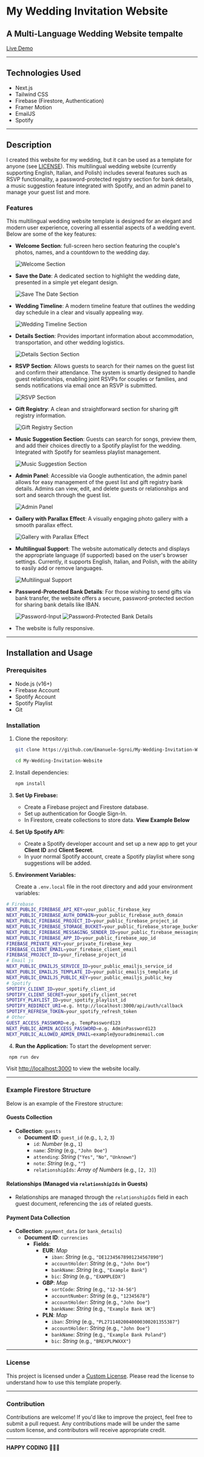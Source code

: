 # My Wedding Invitation Website

## A Multi-Language Wedding Website tempalte

[Live Demo](https://emanuelekarolina.vercel.app/)

---

## Technologies Used

- Next.js
- Tailwind CSS
- Firebase (Firestore, Authentication)
- Framer Motion
- EmailJS
- Spotify

---

## Description

I created this website for my wedding, but it can be used as a template for anyone (see [LICENSE](./LICENSE.md)). This multilingual wedding website (currently supporting English, Italian, and Polish) includes several features such as RSVP functionality, a password-protected registry section for bank details, a music suggestion feature integrated with Spotify, and an admin panel to manage your guest list and more.

### Features

This multilingual wedding website template is designed for an elegant and modern user experience, covering all essential aspects of a wedding event. Below are some of the key features:

- **Welcome Section**: full-screen hero section featuring the couple's photos, names, and a countdown to the wedding day.

  ![Welcome Section](./public/screenshots/welcome.png)

- **Save the Date**: A dedicated section to highlight the wedding date, presented in a simple yet elegant design.

  ![Save The Date Section](./public/screenshots/savethedate.png)

- **Wedding Timeline**: A modern timeline feature that outlines the wedding day schedule in a clear and visually appealing way.

  ![Wedding Timeline Section](./public/screenshots/timeline.png)

- **Details Section**: Provides important information about accommodation, transportation, and other wedding logistics.

  ![Details Section Section](./public/screenshots/details.png)

- **RSVP Section**: Allows guests to search for their names on the guest list and confirm their attendance. The system is smartly designed to handle guest relationships, enabling joint RSVPs for couples or families, and sends notifications via email once an RSVP is submitted.

  ![RSVP Section](./public/screenshots/rsvp.png)

- **Gift Registry**: A clean and straightforward section for sharing gift registry information.

  ![Gift Registry Section](./public/screenshots/registry.png)

- **Music Suggestion Section**: Guests can search for songs, preview them, and add their choices directly to a Spotify playlist for the wedding. Integrated with Spotify for seamless playlist management.

  ![Music Suggestion Section](./public/screenshots/spotify.png)

- **Admin Panel**: Accessible via Google authentication, the admin panel allows for easy management of the guest list and gift registry bank details. Admins can view, edit, and delete guests or relationships and sort and search through the guest list.

  ![Admin Panel](./public/screenshots/admin.png)

- **Gallery with Parallax Effect**: A visually engaging photo gallery with a smooth parallax effect.

  ![Gallery with Parallax Effect](./public/screenshots/animation.png)

- **Multilingual Support**: The website automatically detects and displays the appropriate language (if supported) based on the user's browser settings. Currently, it supports English, Italian, and Polish, with the ability to easily add or remove languages.

  ![Multilingual Support](./public/screenshots/multilingual.png)

- **Password-Protected Bank Details**: For those wishing to send gifts via bank transfer, the website offers a secure, password-protected section for sharing bank details like IBAN.

  ![Password-Input](./public/screenshots/password.png)
  ![Password-Protected Bank Details](./public/screenshots/bank.png)

- The website is fully responsive.

---

## Installation and Usage

### Prerequisites

- Node.js (v16+)
- Firebase Account
- Spotify Account
- Spotify Playlist
- Git

### Installation

1. Clone the repository:

   ```bash
   git clone https://github.com/Emanuele-Sgroi/My-Wedding-Invitation-Website.git

   ```

   ```bash
   cd My-Wedding-Invitation-Website

   ```

2. Install dependencies:

   ```bash
   npm install

   ```

3. **Set Up Firebase:**

   - Create a Firebase project and Firestore database.
   - Set up authentication for Google Sign-In.
   - In Firestore, create collections to store data. **View Example Below**

4. **Set Up Spotify API:**

   - Create a Spotify developer account and set up a new app to get your **Client ID** and **Client Secret**.
   - In yuor normal Spotify account, create a Spotify playlist where song suggestions will be added.

5. **Environment Variables:**

   Create a `.env.local` file in the root directory and add your environment variables:

```bash
# Firebase
NEXT_PUBLIC_FIREBASE_API_KEY=your_public_firebase_key
NEXT_PUBLIC_FIREBASE_AUTH_DOMAIN=your_public_firebase_auth_domain
NEXT_PUBLIC_FIREBASE_PROJECT_ID=your_public_firebase_project_id
NEXT_PUBLIC_FIREBASE_STORAGE_BUCKET=your_public_firebase_storage_bucket
NEXT_PUBLIC_FIREBASE_MESSAGING_SENDER_ID=your_public_firebase_messaging_sender_id
NEXT_PUBLIC_FIREBASE_APP_ID=your_public_firebase_app_id
FIREBASE_PRIVATE_KEY=your_private_firebase_key
FIREBASE_CLIENT_EMAIL=your_firebase_client_email
FIREBASE_PROJECT_ID=your_firebase_project_id
# Email js
NEXT_PUBLIC_EMAILJS_SERVICE_ID=your_public_emailjs_service_id
NEXT_PUBLIC_EMAILJS_TEMPLATE_ID=your_public_emailjs_template_id
NEXT_PUBLIC_EMAILJS_PUBLIC_KEY=your_public_emailjs_public_key
# Spotify
SPOTIFY_CLIENT_ID=your_spotify_client_id
SPOTIFY_CLIENT_SECRET=your_spotify_client_secret
SPOTIFY_PLAYLIST_ID=your_spotify_playlist_id
SPOTIFY_REDIRECT_URI=e.g. http://localhost:3000/api/auth/callback
SPOTIFY_REFRESH_TOKEN=your_spotify_refresh_token
# Other
GUEST_ACCESS_PASSWORD=e.g. TempPassword123
NEXT_PUBLIC_ADMIN_ACCESS_PASSWORD=e.g. AdminPassword123
NEXT_PUBLIC_ALLOWED_ADMIN_EMAIL=example@youradminemail.com
```

4.  **Run the Application:**
    To start the development server:

```bash
 npm run dev
```

Visit [http://localhost:3000](http://localhost:3000) to view the website locally.

---

### Example Firestore Structure

Below is an example of the Firestore structure:

#### **Guests Collection**

- **Collection**: `guests`
  - **Document ID**: `guest_id` (e.g., `1`, `2`, `3`)
    - `id`: _Number_ (e.g., `1`)
    - `name`: _String_ (e.g., `"John Doe"`)
    - `attending`: _String_ (`"Yes"`, `"No"`, `"Unknown"`)
    - `note`: _String_ (e.g., `""`)
    - `relationshipIds`: _Array of Numbers_ (e.g., `[2, 3]`)

#### **Relationships (Managed via `relationshipIds` in Guests)**

- Relationships are managed through the `relationshipIds` field in each guest document, referencing the `id`s of related guests.

#### **Payment Data Collection**

- **Collection**: `payment_data` (or `bank_details`)
  - **Document ID**: `currencies`
    - **Fields**:
      - **EUR**: _Map_
        - `iban`: _String_ (e.g., `"DE12345678901234567890"`)
        - `accountHolder`: _String_ (e.g., `"John Doe"`)
        - `bankName`: _String_ (e.g., `"Example Bank"`)
        - `bic`: _String_ (e.g., `"EXAMPLEDX"`)
      - **GBP**: _Map_
        - `sortCode`: _String_ (e.g., `"12-34-56"`)
        - `accountNumber`: _String_ (e.g., `"12345678"`)
        - `accountHolder`: _String_ (e.g., `"John Doe"`)
        - `bankName`: _String_ (e.g., `"Example Bank UK"`)
      - **PLN**: _Map_
        - `iban`: _String_ (e.g., `"PL27114020040000300201355387"`)
        - `accountHolder`: _String_ (e.g., `"John Doe"`)
        - `bankName`: _String_ (e.g., `"Example Bank Poland"`)
        - `bic`: _String_ (e.g., `"BREXPLPWXXX"`)

---

### License

This project is licensed under a [Custom License](LICENSE.md). Please read the license to understand how to use this template properly.

---

### Contribution

Contributions are welcome! If you'd like to improve the project, feel free to submit a pull request. Any contributions made will be under the same custom license, and contributors will receive appropriate credit.

---

**HAPPY CODING** 🚀🚀🚀
